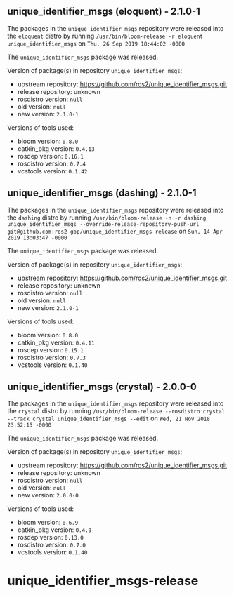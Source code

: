 ## unique_identifier_msgs (eloquent) - 2.1.0-1

The packages in the `unique_identifier_msgs` repository were released into the `eloquent` distro by running `/usr/bin/bloom-release -r eloquent unique_identifier_msgs` on `Thu, 26 Sep 2019 18:44:02 -0000`

The `unique_identifier_msgs` package was released.

Version of package(s) in repository `unique_identifier_msgs`:

- upstream repository: https://github.com/ros2/unique_identifier_msgs.git
- release repository: unknown
- rosdistro version: `null`
- old version: `null`
- new version: `2.1.0-1`

Versions of tools used:

- bloom version: `0.8.0`
- catkin_pkg version: `0.4.13`
- rosdep version: `0.16.1`
- rosdistro version: `0.7.4`
- vcstools version: `0.1.42`


## unique_identifier_msgs (dashing) - 2.1.0-1

The packages in the `unique_identifier_msgs` repository were released into the `dashing` distro by running `/usr/bin/bloom-release -n -r dashing unique_identifier_msgs --override-release-repository-push-url git@github.com:ros2-gbp/unique_identifier_msgs-release` on `Sun, 14 Apr 2019 13:03:47 -0000`

The `unique_identifier_msgs` package was released.

Version of package(s) in repository `unique_identifier_msgs`:

- upstream repository: https://github.com/ros2/unique_identifier_msgs.git
- release repository: unknown
- rosdistro version: `null`
- old version: `null`
- new version: `2.1.0-1`

Versions of tools used:

- bloom version: `0.8.0`
- catkin_pkg version: `0.4.11`
- rosdep version: `0.15.1`
- rosdistro version: `0.7.3`
- vcstools version: `0.1.40`


## unique_identifier_msgs (crystal) - 2.0.0-0

The packages in the `unique_identifier_msgs` repository were released into the `crystal` distro by running `/usr/bin/bloom-release --rosdistro crystal --track crystal unique_identifier_msgs --edit` on `Wed, 21 Nov 2018 23:52:15 -0000`

The `unique_identifier_msgs` package was released.

Version of package(s) in repository `unique_identifier_msgs`:

- upstream repository: https://github.com/ros2/unique_identifier_msgs.git
- release repository: unknown
- rosdistro version: `null`
- old version: `null`
- new version: `2.0.0-0`

Versions of tools used:

- bloom version: `0.6.9`
- catkin_pkg version: `0.4.9`
- rosdep version: `0.13.0`
- rosdistro version: `0.7.0`
- vcstools version: `0.1.40`


# unique_identifier_msgs-release